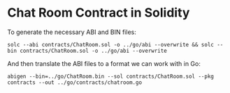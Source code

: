 # Chat Room Contract in Solidity

To generate the necessary ABI and BIN files:

```
solc --abi contracts/ChatRoom.sol -o ../go/abi --overwrite && solc --bin contracts/ChatRoom.sol -o ../go/abi --overwrite
```

And then translate the ABI files to a format we can work with in Go:

```
abigen --bin=../go/ChatRoom.bin --sol contracts/ChatRoom.sol --pkg contracts --out ../go/contracts/chatroom.go
```